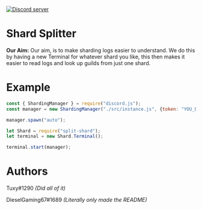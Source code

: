 
[![Discord server](https://discordapp.com/api/guilds/566198007310188554/embed.png)](https://discord.gg/XsBXVxF)
  
# Shard Splitter
**Our Aim:**
Our aim, is to make sharding logs easier to understand. We do this by having a new Terminal for whatever shard you like, this then makes it easier to read logs and look up guilds from just one shard.

# Example
```js
const { ShardingManager } = require("discord.js");
const manager = new ShardingManager("./src/instance.js", {token: "YOU_DISCORD_BOT_TOKEN"});

manager.spawn("auto");

let Shard = require("split-shard");
let terminal = new Shard.Terminal();

terminal.start(manager);
```

# Authors
Tuxy#1290 *(Did all of it)*

DieselGaming67#1689 *(Literally only made the README)*
